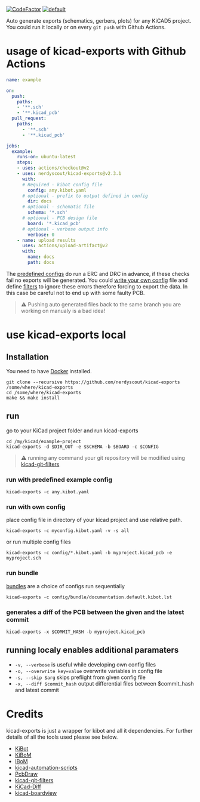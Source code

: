 [![CodeFactor](https://www.codefactor.io/repository/github/nerdyscout/kicad-exports/badge)](https://www.codefactor.io/repository/github/nerdyscout/kicad-exports)
[![default](https://github.com/nerdyscout/kicad-exports/workflows/default/badge.svg)](https://github.com/nerdyscout/kicad-exports/actions?query=workflow%3Atest)

Auto generate exports (schematics, gerbers, plots) for any KiCAD5 project.
You could run it locally or on every `git push` with Github Actions.

# usage of kicad-exports with Github Actions
```yaml
name: example

on:
  push:
    paths:
    - '**.sch'
    - '**.kicad_pcb'
  pull_request:
    paths:
      - '**.sch'
      - '**.kicad_pcb'

jobs:
  example:
    runs-on: ubuntu-latest
    steps:
    - uses: actions/checkout@v2
    - uses: nerdyscout/kicad-exports@v2.3.1
      with:
      # Required - kibot config file
        config: any.kibot.yaml
      # optional - prefix to output defined in config
        dir: docs
      # optional - schematic file
        schema: '*.sch'
      # optional - PCB design file
        board: '*.kicad_pcb'
      # optional - verbose output info
        verbose: 0
    - name: upload results
      uses: actions/upload-artifact@v2
      with:
        name: docs
        path: docs
```
The [predefined configs](/config) do run a ERC and DRC in advance, if these checks fail no exports will be generated. You could [write your own config](https://github.com/INTI-CMNB/kibot/tree/v0.8.0#the-configuration-file) file and define [filters](https://github.com/INTI-CMNB/kibot#filtering-drcerc-errors) to ignore these errors therefore forcing to export the data. In this case be careful not to end up with some faulty PCB.

> :warning: Pushing auto generated files back to the same branch you are working on manualy is a bad idea!

# use kicad-exports local 
## Installation
You need to have [Docker](https://www.docker.com/) installed.
```
git clone --recursive https://github.com/nerdyscout/kicad-exports /some/where/kicad-exports
cd /some/where/kicad-exports
make && make install
```

## run
go to your KiCad project folder and run kicad-exports
```
cd /my/kicad/example-project
kicad-exports -d $DIR_OUT -e $SCHEMA -b $BOARD -c $CONFIG 
```

> :warning: running any command your git repository will be modified using [kicad-git-filters](https://github.com/INTI-CMNB/kicad-git-filters/tree/v1.0.1)

### run with predefined example config
```
kicad-exports -c any.kibot.yaml 
```

### run with own config
place config file in directory of your kicad project and use relative path.
```
kicad-exports -c myconfig.kibot.yaml -v -s all
```
or run multiple config files
```
kicad-exports -c config/*.kibot.yaml -b myproject.kicad_pcb -e myproject.sch
```

### run bundle
[bundles](config/bundle) are a choice of configs run sequentially
```
kicad-exports -c config/bundle/documentation.default.kibot.lst
```

### generates a diff of the PCB between the given and the latest commit
```
kicad-exports -x $COMMIT_HASH -b myproject.kicad_pcb
```

## running localy enables additional paramaters
- `-v, --verbose` is useful while developing own config files
- `-o, --overwrite key=value` overwrite variables in config file
- `-s, --skip $arg` skips preflight from given config file 
- `-x, --diff $commit_hash` output differential files between $commit_hash and latest commit

# Credits
kicad-exports is just a wrapper for kibot and all it dependencies. For further details of all the tools used please see below.

- [KiBot](https://github.com/INTI-CMNB/kibot)
- [KiBoM](https://github.com/SchrodingersGat/KiBoM)
- [IBoM](https://github.com/openscopeproject/InteractiveHtmlBom/wiki/Usage)
- [kicad-automation-scripts](https://github.com/INTI-CMNB/kicad-automation-scripts)
- [PcbDraw](https://github.com/yaqwsx/PcbDraw)
- [kicad-git-filters](https://github.com/INTI-CMNB/kicad-git-filters)
- [KiCad-Diff](https://github.com/Gasman2014/KiCad-Diff)
- [kicad-boardview](https://github.com/whitequark/kicad-boardview)
